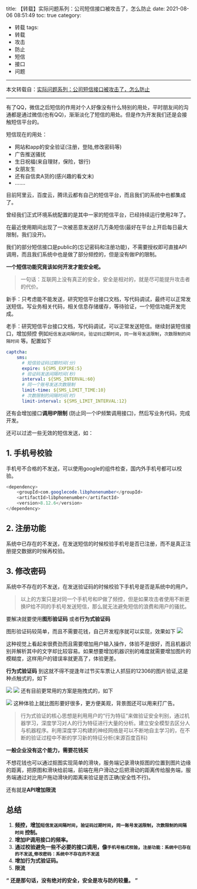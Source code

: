 title: 【转载】实际问题系列：公司短信接口被攻击了，怎么防止
date: 2021-08-06 08:51:49
toc: true
category:
 - 转载
tags: 
 - 转载
 - 攻击
 - 防止
 - 短信
 - 接口
 - 问题
---

本文转载自：[实际问题系列：公司短信接口被攻击了，怎么防止](https://juejin.cn/post/6992558136011784222?utm_source=gold_browser_extension)

---

有了QQ，微信之后短信的作用对个人好像没有什么特别的用处，平时朋友间的沟通都是通过微信(也有QQ)，渐渐淡化了短信的用处。但是作为开发我们还是会接触短信平台的。

<!-- more -->


短信现在的用处：

* 网站和app的安全验证(注册，登陆,修改密码等)
* 广告推送骚扰
* 生日祝福(来自理财，保险，银行)
* 女朋友生
* 还有自信卖A货的(感兴趣的看文末)
* .......

目前阿里云，百度云，腾讯云都有自己的短信平台，而且我们的系统中也都集成了。

曾经我们正式环境系统配置的是其中一家的短信平台，已经持续运行使用2年了。

在最近使用期间出现了一次被恶意发送好几万条短信(最好在平台上开启每日最大限制，我们没开)。

我们的部分短信接口是public的(忘记密码和注册功能)，不需要授权即可直接API调用，而且我们系统中也是做了部分频控的，但是没有做IP的限制。

**一个短信功能究竟该如何开发才能安全呢。**

> 一句话：互联网上没有真正的安全，安全是相对的，就是尽可能提升攻击者的代价。

新手：只考虑能不能发送，研究短信平台接口文档，写代码调试，最终可以正常发送短信。写业务相关代码，相关信息存储缓存，等待验证，一个短信功能开发完成。

老手：研究短信平台接口文档，写代码调试，可以正常发送短信。继续封装短信接口，增加频控 例如`短信发送间隔时间`，`验证码过期时间`，`同一账号发送限制`，`次数限制的间隔时间` 等。配置如下

```yml
captcha:
    sms:
      # 短信验证码过期时间(分)
      expire: ${SMS_EXPIRE:5}
      # 验证码发送间隔时间(秒)
      interval: ${SMS_INTERVAL:60}
      # 同一个账号发送次数限制
      limit-time: ${SMS_LIMIT_TIME:10}
      # 次数限制的间隔时间(时)
      limit-interval: ${SMS_LIMIT_INTERVAL:12}
```

还有会增加接口**调用IP限制** (防止同一个IP频繁调用接口)，然后写业务代码，完成开发。

还可以过滤一些无效的短信发送，如：

## 1. 手机号校验

手机号不合格的不发送，可以使用google的组件检查，国内外手机号都可以校验。

```java copyable
<dependency>
    <groupId>com.googlecode.libphonenumber</groupId>
    <artifactId>libphonenumber</artifactId>
    <version>8.12.6</version>
</dependency>
```

## 2. 注册功能

系统中已存在的不发送，在发送短信的时候校验手机号是否已注册，而不是真正注册提交数据的时候再校验。

## 3. 修改密码

系统中不存在的不发送，在发送验证码的时候校验下手机号是否是系统中的用户。

> 以上的方案只是对同一个手机号和IP做了频控，但是如果攻击者使用不断更换IP给不同的手机号发送短信，那么就无法避免短信的浪费和用户的骚扰。

要解决就要使用**图形验证码** 或者**行为式验证码**

图形验证码较简单，而且不需要花钱，自己开发程序就可以实现，效果如下
![](https://b3logfile.com/file/2021/08/solo-fetchupload-8366812323774147679-1f7c0d20.webp)

这种视觉上看起来很费劲而且需要增加用户输入操作，体验不是很好，而且机器识别并解析其中的文字却比较容易。如果想要增加机器识别的难度就需要增加图片的模糊度，这样用户的错误率就更高了，体验更差。

**行为式验证码** 到这就不得不提逢年过节买车票让人抓狂的12306的图片验证,这是种点触式的，如下

![](https://b3logfile.com/file/2021/08/solo-fetchupload-6143117436727861068-795809ea.webp)
![](https://b3logfile.com/file/2021/08/solo-fetchupload-5729063147516103857-832a50b7.webp)
还有目前更常用的方案是拖拽式的，如下

![](https://b3logfile.com/file/2021/08/solo-fetchupload-7774633256048785422-0679a565.webp)
这种体验上就比图形要好很多，更方便美观，背景图还可以用来打广告。

> 行为式验证的核心思想是利用用户的“行为特征”来做验证安全判别，通过机器学习，深度学习对人的行为特征进行大量的分析。建立安全模型去区分人与机器程序。利用深度学习构建的神经网络是可以不断地自主学习的，在不断的验证过程中不断的学习新的特征分析(来源百度百科)

**一般企业没有这个能力，需要花钱买**

不想花钱也可以通过抠图实现简单的滑块，服务端记录滑块抠图的位置到图片边缘的距离，把原图和滑块给前端，前端在用户滑动之后把滑动的距离传给服务端，服务端通过对比用户拖动滑块的距离来验证是否正确(安全性不行)。

还有就是**API增加限流**

## 总结

1. **频控，增加`短信发送间隔时间`，`验证码过期时间`，`同一账号发送限制`，`次数限制的间隔时间` 控制。**
2. **增加IP调用接口的频率。**
3. **通过校验避免一些不必要的接口调用，像`手机号格式校验`，`注册功能：系统中已存在的不发送`,`修改密码：系统中不存在的不发送`**
4. **增加行为式验证码。**
5. **限流**

**“**  **还是那句话，没有绝对的安全，安全是攻与防的较量。** **”**
